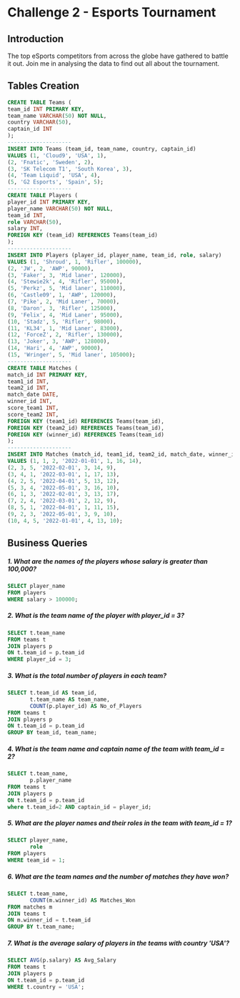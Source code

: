 # Challenge 2 - Esports Tournament

## Introduction
The top eSports competitors from across the globe have gathered to battle it out. Join me in analysing the data to find out all about the tournament.

## Tables Creation
```sql
CREATE TABLE Teams (
team_id INT PRIMARY KEY,
team_name VARCHAR(50) NOT NULL,
country VARCHAR(50),
captain_id INT
);
--------------------
INSERT INTO Teams (team_id, team_name, country, captain_id)
VALUES (1, 'Cloud9', 'USA', 1),
(2, 'Fnatic', 'Sweden', 2),
(3, 'SK Telecom T1', 'South Korea', 3),
(4, 'Team Liquid', 'USA', 4),
(5, 'G2 Esports', 'Spain', 5);
--------------------
CREATE TABLE Players (
player_id INT PRIMARY KEY,
player_name VARCHAR(50) NOT NULL,
team_id INT,
role VARCHAR(50),
salary INT,
FOREIGN KEY (team_id) REFERENCES Teams(team_id)
);
--------------------
INSERT INTO Players (player_id, player_name, team_id, role, salary)
VALUES (1, 'Shroud', 1, 'Rifler', 100000),
(2, 'JW', 2, 'AWP', 90000),
(3, 'Faker', 3, 'Mid laner', 120000),
(4, 'Stewie2k', 4, 'Rifler', 95000),
(5, 'Perkz', 5, 'Mid laner', 110000),
(6, 'Castle09', 1, 'AWP', 120000),
(7, 'Pike', 2, 'Mid Laner', 70000),
(8, 'Daron', 3, 'Rifler', 125000),
(9, 'Felix', 4, 'Mid Laner', 95000),
(10, 'Stadz', 5, 'Rifler', 98000),
(11, 'KL34', 1, 'Mid Laner', 83000),
(12, 'ForceZ', 2, 'Rifler', 130000),
(13, 'Joker', 3, 'AWP', 128000),
(14, 'Hari', 4, 'AWP', 90000),
(15, 'Wringer', 5, 'Mid laner', 105000);
--------------------
CREATE TABLE Matches (
match_id INT PRIMARY KEY,
team1_id INT,
team2_id INT,
match_date DATE,
winner_id INT,
score_team1 INT,
score_team2 INT,
FOREIGN KEY (team1_id) REFERENCES Teams(team_id),
FOREIGN KEY (team2_id) REFERENCES Teams(team_id),
FOREIGN KEY (winner_id) REFERENCES Teams(team_id)
);
--------------------
INSERT INTO Matches (match_id, team1_id, team2_id, match_date, winner_id, score_team1, score_team2)
VALUES (1, 1, 2, '2022-01-01', 1, 16, 14),
(2, 3, 5, '2022-02-01', 3, 14, 9),
(3, 4, 1, '2022-03-01', 1, 17, 13),
(4, 2, 5, '2022-04-01', 5, 13, 12),
(5, 3, 4, '2022-05-01', 3, 16, 10),
(6, 1, 3, '2022-02-01', 3, 13, 17),
(7, 2, 4, '2022-03-01', 2, 12, 9),
(8, 5, 1, '2022-04-01', 1, 11, 15),
(9, 2, 3, '2022-05-01', 3, 9, 10),
(10, 4, 5, '2022-01-01', 4, 13, 10);
```

## Business Queries

##### 1. What are the names of the players whose salary is greater than 100,000?
```sql
SELECT player_name
FROM players
WHERE salary > 100000;
```
##### 2. What is the team name of the player with player_id = 3?
```sql
SELECT t.team_name
FROM teams t
JOIN players p 
ON t.team_id = p.team_id
WHERE player_id = 3;
```
##### 3. What is the total number of players in each team?
```sql
SELECT t.team_id AS team_id,
       t.team_name AS team_name,
       COUNT(p.player_id) AS No_of_Players
FROM teams t
JOIN players p 
ON t.team_id = p.team_id
GROUP BY team_id, team_name;
```
##### 4. What is the team name and captain name of the team with team_id = 2?
```sql
SELECT t.team_name,
	   p.player_name
FROM teams t
JOIN players p 
ON t.team_id = p.team_id
where t.team_id=2 AND captain_id = player_id;
```
##### 5. What are the player names and their roles in the team with team_id = 1?
```sql
SELECT player_name,
       role
FROM players
WHERE team_id = 1;
```
##### 6. What are the team names and the number of matches they have won?
```sql
SELECT t.team_name, 
       COUNT(m.winner_id) AS Matches_Won
FROM matches m
JOIN teams t
ON m.winner_id = t.team_id
GROUP BY t.team_name;
```
##### 7. What is the average salary of players in the teams with country 'USA'?
```sql
SELECT AVG(p.salary) AS Avg_Salary
FROM teams t 
JOIN players p 
ON t.team_id = p.team_id
WHERE t.country = 'USA';
```
